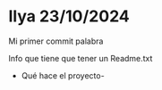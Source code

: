 # Ilya 23/10/2024
Mi primer commit palabra

Info que tiene que tener un Readme.txt
+ Qué hace el proyecto-



